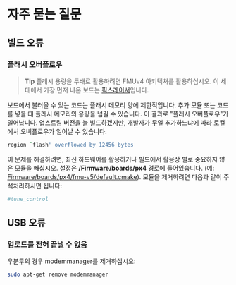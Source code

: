 # 자주 묻는 질문

## 빌드 오류

### 플래시 오버플로우

> **Tip** 플래시 용량을 두배로 활용하려면 FMUv4 아키텍처를 활용하십시오. 이 세대에서 가장 먼저 나온 보드는 [픽스레이서](https://docs.px4.io/master/en/flight_controller/pixracer.html)입니다.

보드에서 불러올 수 있는 코드는 플래시 메모리 양에 제한적입니다. 추가 모듈 또는 코드를 넣을 떄 플래시 메모리의 용량을 넘길 수 있습니다. 이 결과로 "플래시 오버플로우"가 일어납니다. 업스트림 버전을 늘 빌드하겠지만, 개발자가 무얼 추가하느냐에 따라 로컬에서 오버플로우가 일어날 수 있습니다.

```sh
region `flash' overflowed by 12456 bytes
```

이 문제를 해결하려면, 최신 하드웨어를 활용하거나 빌드에서 활용상 별로 중요하지 않은 모듈을 빼십시오. 설정은 **/Firmware/boards/px4** 경로에 들어있습니다. (예: [Firmware/boards/px4/fmu-v5/default.cmake](https://github.com/PX4/Firmware/blob/master/boards/px4/fmu-v5/default.cmake)). 모듈을 제거하려면 다음과 같이 주석처리하시면 됩니다:

```cmake
#tune_control
```

## USB 오류

### 업로드를 전혀 끝낼 수 없음

우분투의 경우 modemmanager를 제거하십시오:

```sh
sudo apt-get remove modemmanager
```
